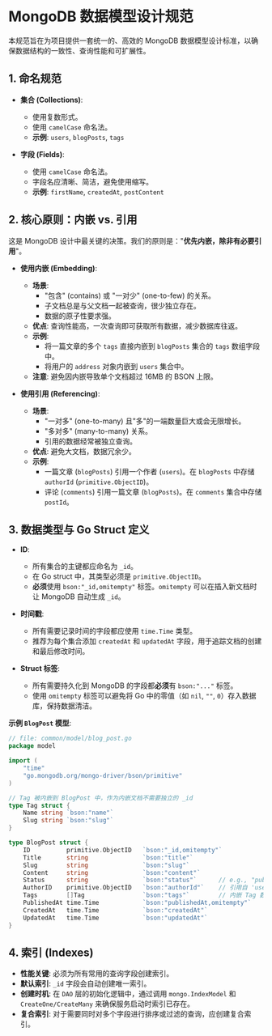 # MongoDB 数据模型设计规范

本规范旨在为项目提供一套统一的、高效的 MongoDB 数据模型设计标准，以确保数据结构的一致性、查询性能和可扩展性。

## 1. 命名规范

- **集合 (Collections)**:
  - 使用复数形式。
  - 使用 `camelCase` 命名法。
  - **示例**: `users`, `blogPosts`, `tags`

- **字段 (Fields)**:
  - 使用 `camelCase` 命名法。
  - 字段名应清晰、简洁，避免使用缩写。
  - **示例**: `firstName`, `createdAt`, `postContent`

## 2. 核心原则：内嵌 vs. 引用

这是 MongoDB 设计中最关键的决策。我们的原则是："**优先内嵌，除非有必要引用**"。

- **使用内嵌 (Embedding)**:
  - **场景**:
    - "包含" (contains) 或 "一对少" (one-to-few) 的关系。
    - 子文档总是与父文档一起被查询，很少独立存在。
    - 数据的原子性要求强。
  - **优点**: 查询性能高，一次查询即可获取所有数据，减少数据库往返。
  - **示例**:
    - 将一篇文章的多个 `tags` 直接内嵌到 `blogPosts` 集合的 `tags` 数组字段中。
    - 将用户的 `address` 对象内嵌到 `users` 集合中。
  - **注意**: 避免因内嵌导致单个文档超过 16MB 的 BSON 上限。

- **使用引用 (Referencing)**:
  - **场景**:
    - "一对多" (one-to-many) 且"多"的一端数量巨大或会无限增长。
    - "多对多" (many-to-many) 关系。
    - 引用的数据经常被独立查询。
  - **优点**: 避免大文档，数据冗余少。
  - **示例**:
    - 一篇文章 (`blogPosts`) 引用一个作者 (`users`)。在 `blogPosts` 中存储 `authorId` (`primitive.ObjectID`)。
    - 评论 (`comments`) 引用一篇文章 (`blogPosts`)。在 `comments` 集合中存储 `postId`。

## 3. 数据类型与 Go Struct 定义

- **ID**:
  - 所有集合的主键都应命名为 `_id`。
  - 在 Go struct 中，其类型必须是 `primitive.ObjectID`。
  - **必须**使用 `bson:"_id,omitempty"` 标签。`omitempty` 可以在插入新文档时让 MongoDB 自动生成 `_id`。

- **时间戳**:
  - 所有需要记录时间的字段都应使用 `time.Time` 类型。
  - 推荐为每个集合添加 `createdAt` 和 `updatedAt` 字段，用于追踪文档的创建和最后修改时间。

- **Struct 标签**:
  - 所有需要持久化到 MongoDB 的字段都**必须**有 `bson:"..."` 标签。
  - 使用 `omitempty` 标签可以避免将 Go 中的零值（如 `nil`, `""`, `0`）存入数据库，保持数据清洁。

**示例 `BlogPost` 模型**:

```go
// file: common/model/blog_post.go
package model

import (
    "time"
    "go.mongodb.org/mongo-driver/bson/primitive"
)

// Tag 被内嵌到 BlogPost 中，作为内嵌文档不需要独立的 _id
type Tag struct {
    Name string `bson:"name"`
    Slug string `bson:"slug"`
}

type BlogPost struct {
    ID          primitive.ObjectID   `bson:"_id,omitempty"`
    Title       string               `bson:"title"`
    Slug        string               `bson:"slug"`
    Content     string               `bson:"content"`
    Status      string               `bson:"status"`      // e.g., "published", "draft"
    AuthorID    primitive.ObjectID   `bson:"authorId"`    // 引用自 'users' 集合
    Tags        []Tag                `bson:"tags"`        // 内嵌 Tag 数组
    PublishedAt time.Time            `bson:"publishedAt,omitempty"`
    CreatedAt   time.Time            `bson:"createdAt"`
    UpdatedAt   time.Time            `bson:"updatedAt"`
}
```

## 4. 索引 (Indexes)

- **性能关键**: 必须为所有常用的查询字段创建索引。
- **默认索引**: `_id` 字段会自动创建唯一索引。
- **创建时机**: 在 `DAO` 层的初始化逻辑中，通过调用 `mongo.IndexModel` 和 `CreateOne/CreateMany` 来确保服务启动时索引已存在。
- **复合索引**: 对于需要同时对多个字段进行排序或过滤的查询，应创建复合索引。 